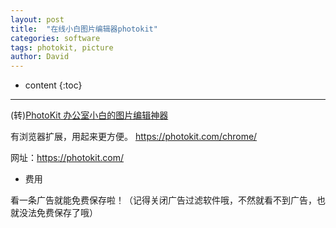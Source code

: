 ```yaml
---
layout: post
title:  "在线小白图片编辑器photokit"
categories: software
tags: photokit, picture
author: David
---
```


* content
{:toc}

---

(转)[PhotoKit 办公室小白的图片编辑神器](https://www.appinn.com/photokit/)


有浏览器扩展，用起来更方便。 <https://photokit.com/chrome/>

网址：<https://photokit.com/>

* 费用

看一条广告就能免费保存啦！（记得关闭广告过滤软件哦，不然就看不到广告，也就没法免费保存了哦）